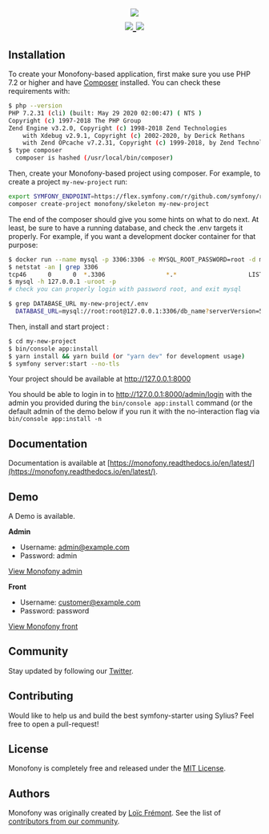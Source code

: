 <h1 align="center">
    <img src="https://ressources.mobizel.com/wp-content/uploads/2019/12/monofony-banner-mobizel.png" />
    <br />
    <a href="http://travis-ci.org/Monofony/Monofony" title="Build status" target="_blank">
        <img src="https://img.shields.io/travis/Monofony/Monofony/master.svg" />
    </a>
    <a href="https://scrutinizer-ci.com/g/Monofony/Monofony/" title="Scrutinizer" target="_blank">
        <img src="https://img.shields.io/scrutinizer/g/Monofony/Monofony.svg" />
    </a>    
</h1>

Installation
------------

To create your Monofony-based application, first make sure you use PHP 7.2 or higher and have [Composer](https://packagist.org/) installed.
You can check these requirements with:
```bash
$ php --version
PHP 7.2.31 (cli) (built: May 29 2020 02:00:47) ( NTS )
Copyright (c) 1997-2018 The PHP Group
Zend Engine v3.2.0, Copyright (c) 1998-2018 Zend Technologies
    with Xdebug v2.9.1, Copyright (c) 2002-2020, by Derick Rethans
    with Zend OPcache v7.2.31, Copyright (c) 1999-2018, by Zend Technologies
$ type composer
  composer is hashed (/usr/local/bin/composer)
```

Then, create your Monofony-based project using composer.
For example, to create a project `my-new-project` run:
```bash
export SYMFONY_ENDPOINT=https://flex.symfony.com/r/github.com/symfony/recipes-contrib/871
composer create-project monofony/skeleton my-new-project
```

The end of the composer should give you some hints on what to do next.
At least, be sure to have a running database, and check the .env targets it properly.
For example, if you want a development docker container for that purpose:
```bash
$ docker run --name mysql -p 3306:3306 -e MYSQL_ROOT_PASSWORD=root -d mysql:5.6.47
$ netstat -an | grep 3306
tcp46      0      0  *.3306                 *.*                    LISTEN 
$ mysql -h 127.0.0.1 -uroot -p
# check you can properly login with password root, and exit mysql

$ grep DATABASE_URL my-new-project/.env
  DATABASE_URL=mysql://root:root@127.0.0.1:3306/db_name?serverVersion=5.7 
```

Then, install and start project :
```bash
$ cd my-new-project
$ bin/console app:install
$ yarn install && yarn build (or "yarn dev" for development usage)
$ symfony server:start --no-tls
```

Your project should be available at http://127.0.0.1:8000

You should be able to login in to http://127.0.0.1:8000/admin/login with the admin you provided during the 
`bin/console app:install` command (or the default admin of the demo below if you run it with the 
no-interaction flag via `bin/console app:install -n`


Documentation
-------------
 
Documentation is available at [https://monofony.readthedocs.io/en/latest/](https://monofony.readthedocs.io/en/latest/).

Demo
----

A Demo is available.

**Admin**
- Username: admin@example.com
- Password: admin

[View Monofony admin](https://monofony.mobizel.com/admin)

**Front** 
- Username: customer@example.com
- Password: password

[View Monofony front](https://monofony.mobizel.com)

Community
---------

Stay updated by following our [Twitter](https://twitter.com/MonofonyStarter).

Contributing
------------

Would like to help us and build the best symfony-starter using Sylius? Feel free to open a pull-request!

License
-------

Monofony is completely free and released under the [MIT License](https://github.com/Monofony/SymfonyStarter/blob/master/LICENSE).

Authors
-------

Monofony was originally created by [Loïc Frémont](https://twitter.com/loic_425).
See the list of [contributors from our community](https://github.com/Monofony/SymfonyStarter/contributors).

